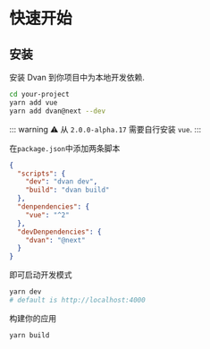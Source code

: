 # 快速开始

## 安装

安装 Dvan 到你项目中为本地开发依赖.
```bash
cd your-project
yarn add vue
yarn add dvan@next --dev
```

::: warning ⚠️
从 `2.0.0-alpha.17` 需要自行安装 `vue`.
:::

在`package.json`中添加两条脚本
```json
{
  "scripts": {
    "dev": "dvan dev",
    "build": "dvan build"
  },
  "denpendencies": {
    "vue": "^2"
  },
  "devDenpendencies": {
    "dvan": "@next"
  }
}
```

即可启动开发模式
```bash
yarn dev
# default is http://localhost:4000
```

构建你的应用
```bash
yarn build
```
